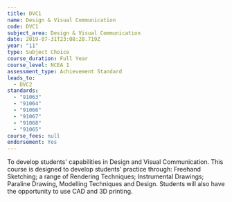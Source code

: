 ```yaml
---
title: DVC1
name: Design & Visual Communication
code: DVC1
subject_area: Design & Visual Communication
date: 2019-07-31T23:08:28.719Z
year: "11"
type: Subject Choice
course_duration: Full Year
course_level: NCEA 1
assessment_type: Achievement Standard
leads_to:
  - DVC2
standards:
  - "91063"
  - "91064"
  - "91066"
  - "91067"
  - "91068"
  - "91065"
course_fees: null
endorsement: Yes
---
```

To develop students' capabilities in Design and Visual Communication. This course is designed to develop students' practice through: Freehand Sketching; a range of Rendering Techniques; Instrumental Drawings; Paraline Drawing, Modelling Techniques and Design. Students will also have the opportunity to use CAD and 3D printing.
